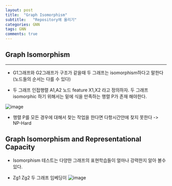```yaml
---
layout: post
title:  "Graph Isomorphism"
subtitle:   "Repository에 올리기"
categories: GNN
tags: GNN
comments: true
---
```


## Graph Isomorphism
---
+ G1그래프와 G2그래프가 구조가 같을때 두 그래프는 isomorphism하다고 말한다(노드들의 순서는 다를 수 있다)

+ 두 그래프 인접행렬 A1,A2 노드 feature X1,X2 라고 정의하자.
두 그래프 isomorphic 하기 위해서는 밑에 식을 만족하는 행렬 P가 존재 해야한다.

![image](https://user-images.githubusercontent.com/70193130/165226794-73f6f944-b6ae-4505-af7a-b33c9eaba8df.png)

+ 행렬 P를 모든 경우에 대해서 찾는 작업을 한다면 다항시간안에 찾지 못한다 -> NP-Hard 

## Graph Isomorphism and Representational Capacity

+ Isomorphism 테스트는 다양한 그래프의 표현학습들이 얼마나 강력한지 알아 볼수 있다.

+ Zg1 Zg2 두 그래프 임베딩이 
![image](https://user-images.githubusercontent.com/70193130/165264374-93cb8ab6-d648-43b4-b300-224fe2ee18ed.png)
